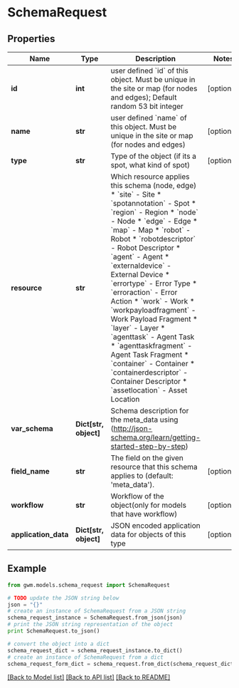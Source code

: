 # SchemaRequest


## Properties
Name | Type | Description | Notes
------------ | ------------- | ------------- | -------------
**id** | **int** | user defined &#x60;id&#x60; of this object. Must be unique in the site or map (for nodes and edges); Default random 53 bit integer | [optional] 
**name** | **str** | user defined &#x60;name&#x60; of this object. Must be unique in the site or map (for nodes and edges) | [optional] 
**type** | **str** | Type of the object (if its a spot, what kind of spot) | [optional] 
**resource** | **str** | Which resource applies this schema (node, edge)  * &#x60;site&#x60; - Site * &#x60;spotannotation&#x60; - Spot * &#x60;region&#x60; - Region * &#x60;node&#x60; - Node * &#x60;edge&#x60; - Edge * &#x60;map&#x60; - Map * &#x60;robot&#x60; - Robot * &#x60;robotdescriptor&#x60; - Robot Descriptor * &#x60;agent&#x60; - Agent * &#x60;externaldevice&#x60; - External Device * &#x60;errortype&#x60; - Error Type * &#x60;erroraction&#x60; - Error Action * &#x60;work&#x60; - Work * &#x60;workpayloadfragment&#x60; - Work Payload Fragment * &#x60;layer&#x60; - Layer * &#x60;agenttask&#x60; - Agent Task * &#x60;agenttaskfragment&#x60; - Agent Task Fragment * &#x60;container&#x60; - Container * &#x60;containerdescriptor&#x60; - Container Descriptor * &#x60;assetlocation&#x60; - Asset Location | 
**var_schema** | **Dict[str, object]** | Schema description for the meta_data using (http://json-schema.org/learn/getting-started-step-by-step) | 
**field_name** | **str** | The field on the given resource that this schema applies to (default: &#39;meta_data&#39;). | [optional] 
**workflow** | **str** | Workflow of the object(only for models that have workflow) | [optional] 
**application_data** | **Dict[str, object]** | JSON encoded application data for objects of this type | [optional] 

## Example

```python
from gwm.models.schema_request import SchemaRequest

# TODO update the JSON string below
json = "{}"
# create an instance of SchemaRequest from a JSON string
schema_request_instance = SchemaRequest.from_json(json)
# print the JSON string representation of the object
print SchemaRequest.to_json()

# convert the object into a dict
schema_request_dict = schema_request_instance.to_dict()
# create an instance of SchemaRequest from a dict
schema_request_form_dict = schema_request.from_dict(schema_request_dict)
```
[[Back to Model list]](../README.md#documentation-for-models) [[Back to API list]](../README.md#documentation-for-api-endpoints) [[Back to README]](../README.md)


